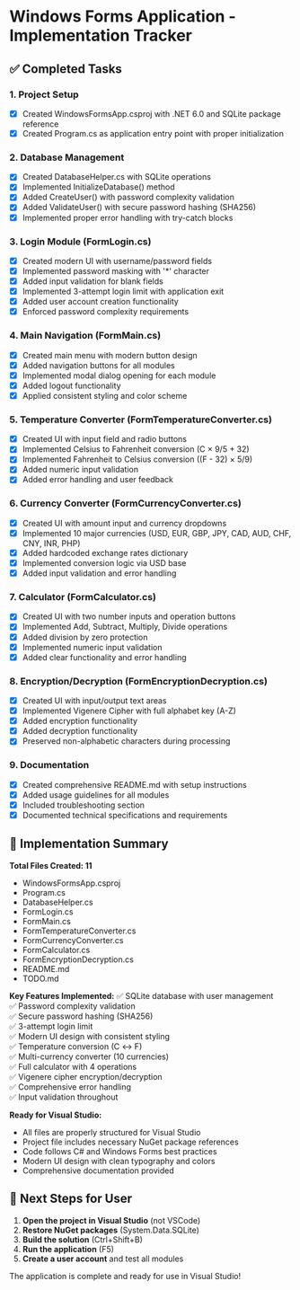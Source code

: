 # Windows Forms Application - Implementation Tracker

## ✅ Completed Tasks

### 1. Project Setup
- [x] Created WindowsFormsApp.csproj with .NET 6.0 and SQLite package reference
- [x] Created Program.cs as application entry point with proper initialization

### 2. Database Management
- [x] Created DatabaseHelper.cs with SQLite operations
- [x] Implemented InitializeDatabase() method
- [x] Added CreateUser() with password complexity validation
- [x] Added ValidateUser() with secure password hashing (SHA256)
- [x] Implemented proper error handling with try-catch blocks

### 3. Login Module (FormLogin.cs)
- [x] Created modern UI with username/password fields
- [x] Implemented password masking with '*' character
- [x] Added input validation for blank fields
- [x] Implemented 3-attempt login limit with application exit
- [x] Added user account creation functionality
- [x] Enforced password complexity requirements

### 4. Main Navigation (FormMain.cs)
- [x] Created main menu with modern button design
- [x] Added navigation buttons for all modules
- [x] Implemented modal dialog opening for each module
- [x] Added logout functionality
- [x] Applied consistent styling and color scheme

### 5. Temperature Converter (FormTemperatureConverter.cs)
- [x] Created UI with input field and radio buttons
- [x] Implemented Celsius to Fahrenheit conversion (C × 9/5 + 32)
- [x] Implemented Fahrenheit to Celsius conversion ((F - 32) × 5/9)
- [x] Added numeric input validation
- [x] Added error handling and user feedback

### 6. Currency Converter (FormCurrencyConverter.cs)
- [x] Created UI with amount input and currency dropdowns
- [x] Implemented 10 major currencies (USD, EUR, GBP, JPY, CAD, AUD, CHF, CNY, INR, PHP)
- [x] Added hardcoded exchange rates dictionary
- [x] Implemented conversion logic via USD base
- [x] Added input validation and error handling

### 7. Calculator (FormCalculator.cs)
- [x] Created UI with two number inputs and operation buttons
- [x] Implemented Add, Subtract, Multiply, Divide operations
- [x] Added division by zero protection
- [x] Implemented numeric input validation
- [x] Added clear functionality and error handling

### 8. Encryption/Decryption (FormEncryptionDecryption.cs)
- [x] Created UI with input/output text areas
- [x] Implemented Vigenere Cipher with full alphabet key (A-Z)
- [x] Added encryption functionality
- [x] Added decryption functionality
- [x] Preserved non-alphabetic characters during processing

### 9. Documentation
- [x] Created comprehensive README.md with setup instructions
- [x] Added usage guidelines for all modules
- [x] Included troubleshooting section
- [x] Documented technical specifications and requirements

## 🎯 Implementation Summary

**Total Files Created: 11**
- WindowsFormsApp.csproj
- Program.cs
- DatabaseHelper.cs
- FormLogin.cs
- FormMain.cs
- FormTemperatureConverter.cs
- FormCurrencyConverter.cs
- FormCalculator.cs
- FormEncryptionDecryption.cs
- README.md
- TODO.md

**Key Features Implemented:**
✅ SQLite database with user management  
✅ Password complexity validation  
✅ Secure password hashing (SHA256)  
✅ 3-attempt login limit  
✅ Modern UI design with consistent styling  
✅ Temperature conversion (C ↔ F)  
✅ Multi-currency converter (10 currencies)  
✅ Full calculator with 4 operations  
✅ Vigenere cipher encryption/decryption  
✅ Comprehensive error handling  
✅ Input validation throughout  

**Ready for Visual Studio:**
- All files are properly structured for Visual Studio
- Project file includes necessary NuGet package references
- Code follows C# and Windows Forms best practices
- Modern UI design with clean typography and colors
- Comprehensive documentation provided

## 🚀 Next Steps for User

1. **Open the project in Visual Studio** (not VSCode)
2. **Restore NuGet packages** (System.Data.SQLite)
3. **Build the solution** (Ctrl+Shift+B)
4. **Run the application** (F5)
5. **Create a user account** and test all modules

The application is complete and ready for use in Visual Studio!
